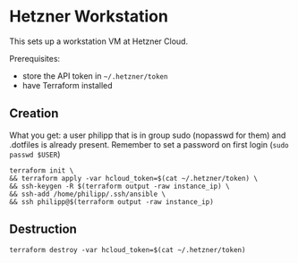 # Hetzner Workstation

This sets up a workstation VM at Hetzner Cloud.

Prerequisites:
* store the API token in `~/.hetzner/token`
* have Terraform installed

## Creation 

What you get: a user philipp that is in group sudo (nopasswd for them) and .dotfiles is already present. Remember to set a password on first login (`sudo passwd $USER`)

```
terraform init \
&& terraform apply -var hcloud_token=$(cat ~/.hetzner/token) \
&& ssh-keygen -R $(terraform output -raw instance_ip) \
&& ssh-add /home/philipp/.ssh/ansible \
&& ssh philipp@$(terraform output -raw instance_ip)
```


## Destruction

`terraform destroy -var hcloud_token=$(cat ~/.hetzner/token)`
